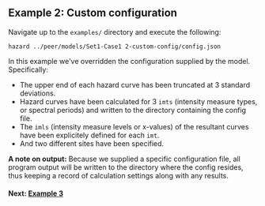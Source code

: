 Example 2: Custom configuration
-------------------------------

Navigate up to the `examples/` directory and execute the following:

```Shell
hazard ../peer/models/Set1-Case1 2-custom-config/config.json
```

In this example we've overridden the configuration supplied by the model. Specifically:

* The upper end of each hazard curve has been truncated at 3 standard deviations.
* Hazard curves have been calculated for 3 `imts` (intensity measure types, or spectral periods) and written to the directory containing the config file.
* The `imls` (intensity measure levels or x-values) of the resultant curves have been explicitely defined for each `imt`.
* And two different sites have been specified.

**A note on output:** Because we supplied a specific configuration file, all program output will be written to the directory where the config resides, thus keeping a record of calculation settings along with any results.

#### Next: [Example 3](../3-sites-file)
